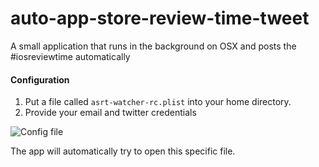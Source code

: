 # auto-app-store-review-time-tweet
A small application that runs in the background on OSX and posts the #iosreviewtime automatically

#### Configuration

1. Put a file called `asrt-watcher-rc.plist` into your home directory. 
2. Provide your email and twitter credentials

![Config file](https://scontent-frt3-1.xx.fbcdn.net/v/t1.0-9/13325682_10207854210966891_1773484825937112013_n.jpg?oh=159c1846520a4b53b5fb46517491fc75&oe=57DA1775)

The app will automatically try to open this specific file.

